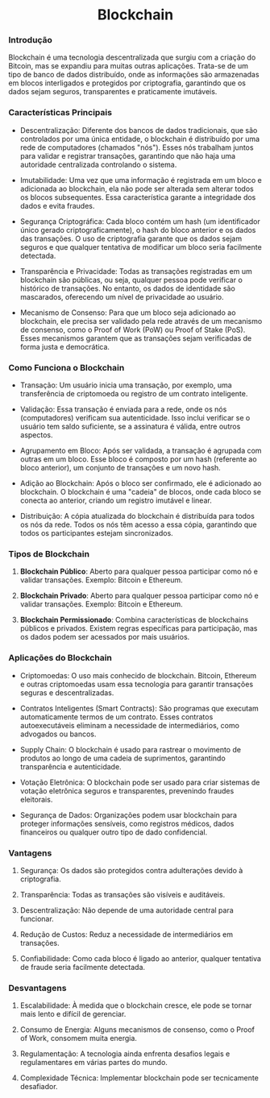 # <center>Blockchain</center> 

### Introdução 

Blockchain é uma tecnologia descentralizada que surgiu com a criação do Bitcoin, mas se expandiu para muitas outras aplicações. Trata-se de um tipo de banco de dados distribuído, onde as informações são armazenadas em blocos interligados e protegidos por criptografia, garantindo que os dados sejam seguros, transparentes e praticamente imutáveis.


### Características Principais

* Descentralização: Diferente dos bancos de dados tradicionais, que são controlados por uma única entidade, o blockchain é distribuído por uma rede de computadores (chamados "nós"). Esses nós trabalham juntos para validar e registrar transações, garantindo que não haja uma autoridade centralizada controlando o sistema. 

* Imutabilidade: Uma vez que uma informação é registrada em um bloco e adicionada ao blockchain, ela não pode ser alterada sem alterar todos os blocos subsequentes. Essa característica garante a integridade dos dados e evita fraudes. 

* Segurança Criptográfica: Cada bloco contém um hash (um identificador único gerado criptograficamente), o hash do bloco anterior e os dados das transações. O uso de criptografia garante que os dados sejam seguros e que qualquer tentativa de modificar um bloco seria facilmente detectada. 

* Transparência e Privacidade: Todas as transações registradas em um blockchain são públicas, ou seja, qualquer pessoa pode verificar o histórico de transações. No entanto, os dados de identidade são mascarados, oferecendo um nível de privacidade ao usuário. 

* Mecanismo de Consenso: Para que um bloco seja adicionado ao blockchain, ele precisa ser validado pela rede através de um mecanismo de consenso, como o Proof of Work (PoW) ou Proof of Stake (PoS). Esses mecanismos garantem que as transações sejam verificadas de forma justa e democrática.


### Como Funciona o Blockchain

* Transação: Um usuário inicia uma transação, por exemplo, uma transferência de criptomoeda ou registro de um contrato inteligente.

* Validação: Essa transação é enviada para a rede, onde os nós (computadores) verificam sua autenticidade. Isso inclui verificar se o usuário tem saldo suficiente, se a assinatura é válida, entre outros aspectos.

* Agrupamento em Bloco: Após ser validada, a transação é agrupada com outras em um bloco. Esse bloco é composto por um hash (referente ao bloco anterior), um conjunto de transações e um novo hash.

* Adição ao Blockchain: Após o bloco ser confirmado, ele é adicionado ao blockchain. O blockchain é uma "cadeia" de blocos, onde cada bloco se conecta ao anterior, criando um registro imutável e linear.

* Distribuição: A cópia atualizada do blockchain é distribuída para todos os nós da rede. Todos os nós têm acesso a essa cópia, garantindo que todos os participantes estejam sincronizados.


### Tipos de Blockchain


1. <strong>Blockchain Público</strong>: Aberto para qualquer pessoa participar como nó e validar transações. Exemplo: Bitcoin e Ethereum. 

2. <strong>Blockchain Privado</strong>: Aberto para qualquer pessoa participar como nó e validar transações. Exemplo: Bitcoin e Ethereum.

3. <strong>Blockchain Permissionado</strong>: Combina características de blockchains públicos e privados. Existem regras específicas para participação, mas os dados podem ser acessados por mais usuários.



### Aplicações do Blockchain

* Criptomoedas: O uso mais conhecido de blockchain. Bitcoin, Ethereum e outras criptomoedas usam essa tecnologia para garantir transações seguras e descentralizadas.

* Contratos Inteligentes (Smart Contracts): São programas que executam automaticamente termos de um contrato. Esses contratos autoexecutáveis eliminam a necessidade de intermediários, como advogados ou bancos.

* Supply Chain: O blockchain é usado para rastrear o movimento de produtos ao longo de uma cadeia de suprimentos, garantindo transparência e autenticidade.

* Votação Eletrônica: O blockchain pode ser usado para criar sistemas de votação eletrônica seguros e transparentes, prevenindo fraudes eleitorais.

* Segurança de Dados: Organizações podem usar blockchain para proteger informações sensíveis, como registros médicos, dados financeiros ou qualquer outro tipo de dado confidencial.


### Vantagens

1. Segurança: Os dados são protegidos contra adulterações devido à criptografia.

2. Transparência: Todas as transações são visíveis e auditáveis.

3. Descentralização: Não depende de uma autoridade central para funcionar.

4. Redução de Custos: Reduz a necessidade de intermediários em transações.

5. Confiabilidade: Como cada bloco é ligado ao anterior, qualquer tentativa de fraude seria facilmente detectada.


### Desvantagens

1. Escalabilidade: À medida que o blockchain cresce, ele pode se tornar mais lento e difícil de gerenciar.

2. Consumo de Energia: Alguns mecanismos de consenso, como o Proof of Work, consomem muita energia.

3. Regulamentação: A tecnologia ainda enfrenta desafios legais e regulamentares em várias partes do mundo.

4. Complexidade Técnica: Implementar blockchain pode ser tecnicamente desafiador.








